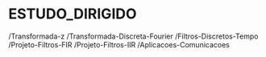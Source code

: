 # ESTUDO_DIRIGIDO

/Transformada-z
/Transformada-Discreta-Fourier
/Filtros-Discretos-Tempo
/Projeto-Filtros-FIR
/Projeto-Filtros-IIR
/Aplicacoes-Comunicacoes
